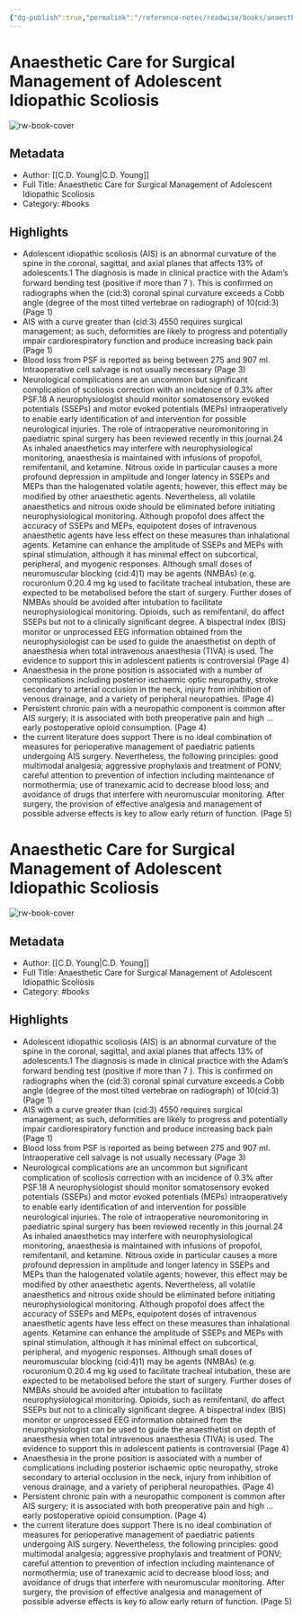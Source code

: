 ```yaml
---
{"dg-publish":true,"permalink":"/reference-notes/readwise/books/anaesthetic-care-for-surgical-management-of-adolescent-idiopathic-scoliosis/"}
---
```


# Anaesthetic Care for Surgical Management of Adolescent Idiopathic Scoliosis

![rw-book-cover](https://readwise-assets.s3.amazonaws.com/static/images/default-book-icon-5.25188386e520.png)

## Metadata
- Author: [[C.D. Young\|C.D. Young]]
- Full Title: Anaesthetic Care for Surgical Management of Adolescent Idiopathic Scoliosis
- Category: #books

## Highlights
- Adolescent idiopathic scoliosis (AIS) is an abnormal curvature of the spine in the coronal, sagittal, and axial planes that affects 13% of adolescents.1 The diagnosis is made in clinical practice with the Adam’s forward bending test (positive if more than 7 ). This is conﬁrmed on radiographs when the (cid:3) coronal spinal curvature exceeds a Cobb angle (degree of the most tilted vertebrae on radiograph) of 10(cid:3) (Page 1)
- AIS with a curve greater than (cid:3) 4550 requires surgical management; as such, deformities are likely to progress and potentially impair cardiorespiratory function and produce increasing back pain (Page 1)
- Blood loss from PSF is reported as being between 275 and 907 ml. Intraoperative cell salvage is not usually necessary (Page 3)
- Neurological complications are an uncommon but signiﬁcant complication of scoliosis correction with an incidence of 0.3% after PSF.18 A neurophysiologist should monitor somatosensory evoked potentials (SSEPs) and motor evoked potentials (MEPs) intraoperatively to enable early identiﬁcation of and intervention for possible neurological injuries. The role of intraoperative neuromonitoring in paediatric spinal surgery has been reviewed recently in this journal.24 As inhaled anaesthetics may interfere with neurophysiological monitoring, anaesthesia is maintained with infusions of propofol, remifentanil, and ketamine. Nitrous oxide in particular causes a more profound depression in amplitude and longer latency in SSEPs and MEPs than the halogenated volatile agents; however, this effect may be modiﬁed by other anaesthetic agents. Nevertheless, all volatile anaesthetics and nitrous oxide should be eliminated before initiating neurophysiological monitoring. Although propofol does affect the accuracy of SSEPs and MEPs, equipotent doses of intravenous anaesthetic agents have less effect on these measures than inhalational agents. Ketamine can enhance the amplitude of SSEPs and MEPs with spinal stimulation, although it has minimal effect on subcortical, peripheral, and myogenic responses. Although small doses of neuromuscular blocking (cid:4)1) may be agents (NMBAs) (e.g. rocuronium 0.20.4 mg kg used to facilitate tracheal intubation, these are expected to be metabolised before the start of surgery. Further doses of NMBAs should be avoided after intubation to facilitate neurophysiological monitoring. Opioids, such as remifentanil, do affect SSEPs but not to a clinically signiﬁcant degree. A bispectral index (BIS) monitor or unprocessed EEG information obtained from the neurophysiologist can be used to guide the anaesthetist on depth of anaesthesia when total intravenous anaesthesia (TIVA) is used. The evidence to support this in adolescent patients is controversial (Page 4)
- Anaesthesia in the prone position is associated with a number of complications including posterior ischaemic optic neuropathy, stroke secondary to arterial occlusion in the neck, injury from inhibition of venous drainage, and a variety of peripheral neuropathies. (Page 4)
- Persistent chronic pain with a neuropathic component is common after AIS surgery; it is associated with both preoperative pain and high ... early postoperative opioid consumption. (Page 4)
- the current literature does support There is no ideal combination of measures for perioperative management of paediatric patients undergoing AIS surgery. Nevertheless, the following principles: good multimodal analgesia; aggressive prophylaxis and treatment of PONV; careful attention to prevention of infection including maintenance of normothermia; use of tranexamic acid to decrease blood loss; and avoidance of drugs that interfere with neuromuscular monitoring. After surgery, the provision of effective analgesia and management of possible adverse effects is key to allow early return of function. (Page 5)
# Anaesthetic Care for Surgical Management of Adolescent Idiopathic Scoliosis

![rw-book-cover](https://readwise-assets.s3.amazonaws.com/static/images/default-book-icon-5.25188386e520.png)

## Metadata
- Author: [[C.D. Young\|C.D. Young]]
- Full Title: Anaesthetic Care for Surgical Management of Adolescent Idiopathic Scoliosis
- Category: #books

## Highlights
- Adolescent idiopathic scoliosis (AIS) is an abnormal curvature of the spine in the coronal, sagittal, and axial planes that affects 13% of adolescents.1 The diagnosis is made in clinical practice with the Adam’s forward bending test (positive if more than 7 ). This is conﬁrmed on radiographs when the (cid:3) coronal spinal curvature exceeds a Cobb angle (degree of the most tilted vertebrae on radiograph) of 10(cid:3) (Page 1)
- AIS with a curve greater than (cid:3) 4550 requires surgical management; as such, deformities are likely to progress and potentially impair cardiorespiratory function and produce increasing back pain (Page 1)
- Blood loss from PSF is reported as being between 275 and 907 ml. Intraoperative cell salvage is not usually necessary (Page 3)
- Neurological complications are an uncommon but signiﬁcant complication of scoliosis correction with an incidence of 0.3% after PSF.18 A neurophysiologist should monitor somatosensory evoked potentials (SSEPs) and motor evoked potentials (MEPs) intraoperatively to enable early identiﬁcation of and intervention for possible neurological injuries. The role of intraoperative neuromonitoring in paediatric spinal surgery has been reviewed recently in this journal.24 As inhaled anaesthetics may interfere with neurophysiological monitoring, anaesthesia is maintained with infusions of propofol, remifentanil, and ketamine. Nitrous oxide in particular causes a more profound depression in amplitude and longer latency in SSEPs and MEPs than the halogenated volatile agents; however, this effect may be modiﬁed by other anaesthetic agents. Nevertheless, all volatile anaesthetics and nitrous oxide should be eliminated before initiating neurophysiological monitoring. Although propofol does affect the accuracy of SSEPs and MEPs, equipotent doses of intravenous anaesthetic agents have less effect on these measures than inhalational agents. Ketamine can enhance the amplitude of SSEPs and MEPs with spinal stimulation, although it has minimal effect on subcortical, peripheral, and myogenic responses. Although small doses of neuromuscular blocking (cid:4)1) may be agents (NMBAs) (e.g. rocuronium 0.20.4 mg kg used to facilitate tracheal intubation, these are expected to be metabolised before the start of surgery. Further doses of NMBAs should be avoided after intubation to facilitate neurophysiological monitoring. Opioids, such as remifentanil, do affect SSEPs but not to a clinically signiﬁcant degree. A bispectral index (BIS) monitor or unprocessed EEG information obtained from the neurophysiologist can be used to guide the anaesthetist on depth of anaesthesia when total intravenous anaesthesia (TIVA) is used. The evidence to support this in adolescent patients is controversial (Page 4)
- Anaesthesia in the prone position is associated with a number of complications including posterior ischaemic optic neuropathy, stroke secondary to arterial occlusion in the neck, injury from inhibition of venous drainage, and a variety of peripheral neuropathies. (Page 4)
- Persistent chronic pain with a neuropathic component is common after AIS surgery; it is associated with both preoperative pain and high ... early postoperative opioid consumption. (Page 4)
- the current literature does support There is no ideal combination of measures for perioperative management of paediatric patients undergoing AIS surgery. Nevertheless, the following principles: good multimodal analgesia; aggressive prophylaxis and treatment of PONV; careful attention to prevention of infection including maintenance of normothermia; use of tranexamic acid to decrease blood loss; and avoidance of drugs that interfere with neuromuscular monitoring. After surgery, the provision of effective analgesia and management of possible adverse effects is key to allow early return of function. (Page 5)
